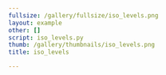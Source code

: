 ```yaml
---
fullsize: /gallery/fullsize/iso_levels.png
layout: example
other: []
script: iso_levels.py
thumb: /gallery/thumbnails/iso_levels.png
title: iso_levels

---
```

